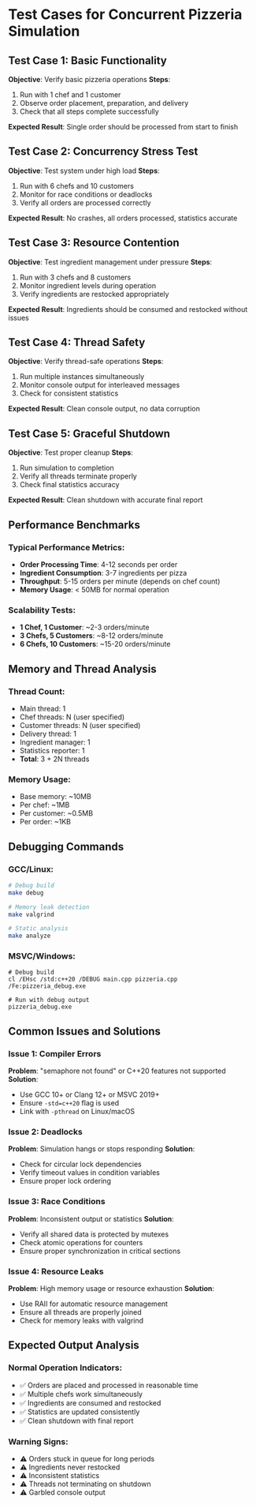 # Test Cases for Concurrent Pizzeria Simulation

## Test Case 1: Basic Functionality
**Objective**: Verify basic pizzeria operations
**Steps**:
1. Run with 1 chef and 1 customer
2. Observe order placement, preparation, and delivery
3. Check that all steps complete successfully

**Expected Result**: Single order should be processed from start to finish

## Test Case 2: Concurrency Stress Test
**Objective**: Test system under high load
**Steps**:
1. Run with 6 chefs and 10 customers
2. Monitor for race conditions or deadlocks
3. Verify all orders are processed correctly

**Expected Result**: No crashes, all orders processed, statistics accurate

## Test Case 3: Resource Contention
**Objective**: Test ingredient management under pressure
**Steps**:
1. Run with 3 chefs and 8 customers
2. Monitor ingredient levels during operation
3. Verify ingredients are restocked appropriately

**Expected Result**: Ingredients should be consumed and restocked without issues

## Test Case 4: Thread Safety
**Objective**: Verify thread-safe operations
**Steps**:
1. Run multiple instances simultaneously
2. Monitor console output for interleaved messages
3. Check for consistent statistics

**Expected Result**: Clean console output, no data corruption

## Test Case 5: Graceful Shutdown
**Objective**: Test proper cleanup
**Steps**:
1. Run simulation to completion
2. Verify all threads terminate properly
3. Check final statistics accuracy

**Expected Result**: Clean shutdown with accurate final report

## Performance Benchmarks

### Typical Performance Metrics:
- **Order Processing Time**: 4-12 seconds per order
- **Ingredient Consumption**: 3-7 ingredients per pizza
- **Throughput**: 5-15 orders per minute (depends on chef count)
- **Memory Usage**: < 50MB for normal operation

### Scalability Tests:
- **1 Chef, 1 Customer**: ~2-3 orders/minute
- **3 Chefs, 5 Customers**: ~8-12 orders/minute  
- **6 Chefs, 10 Customers**: ~15-20 orders/minute

## Memory and Thread Analysis

### Thread Count:
- Main thread: 1
- Chef threads: N (user specified)
- Customer threads: N (user specified)
- Delivery thread: 1
- Ingredient manager: 1
- Statistics reporter: 1
- **Total**: 3 + 2N threads

### Memory Usage:
- Base memory: ~10MB
- Per chef: ~1MB
- Per customer: ~0.5MB
- Per order: ~1KB

## Debugging Commands

### GCC/Linux:
```bash
# Debug build
make debug

# Memory leak detection
make valgrind

# Static analysis
make analyze
```

### MSVC/Windows:
```batch
# Debug build
cl /EHsc /std:c++20 /DEBUG main.cpp pizzeria.cpp /Fe:pizzeria_debug.exe

# Run with debug output
pizzeria_debug.exe
```

## Common Issues and Solutions

### Issue 1: Compiler Errors
**Problem**: "semaphore not found" or C++20 features not supported
**Solution**: 
- Use GCC 10+ or Clang 12+ or MSVC 2019+
- Ensure `-std=c++20` flag is used
- Link with `-pthread` on Linux/macOS

### Issue 2: Deadlocks
**Problem**: Simulation hangs or stops responding
**Solution**:
- Check for circular lock dependencies
- Verify timeout values in condition variables
- Ensure proper lock ordering

### Issue 3: Race Conditions
**Problem**: Inconsistent output or statistics
**Solution**:
- Verify all shared data is protected by mutexes
- Check atomic operations for counters
- Ensure proper synchronization in critical sections

### Issue 4: Resource Leaks
**Problem**: High memory usage or resource exhaustion
**Solution**:
- Use RAII for automatic resource management
- Ensure all threads are properly joined
- Check for memory leaks with valgrind

## Expected Output Analysis

### Normal Operation Indicators:
- ✅ Orders are placed and processed in reasonable time
- ✅ Multiple chefs work simultaneously
- ✅ Ingredients are consumed and restocked
- ✅ Statistics are updated consistently
- ✅ Clean shutdown with final report

### Warning Signs:
- ⚠️ Orders stuck in queue for long periods
- ⚠️ Ingredients never restocked
- ⚠️ Inconsistent statistics
- ⚠️ Threads not terminating on shutdown
- ⚠️ Garbled console output
